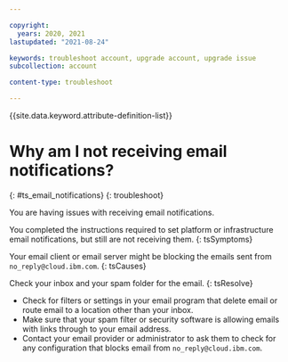 ```yaml
---

copyright:
  years: 2020, 2021
lastupdated: "2021-08-24"

keywords: troubleshoot account, upgrade account, upgrade issue
subcollection: account

content-type: troubleshoot

---
```


{{site.data.keyword.attribute-definition-list}}

# Why am I not receiving email notifications? 
{: #ts_email_notifications}
{: troubleshoot}

You are having issues with receiving email notifications. 

You completed the instructions required to set platform or infrastructure email notifications, but still are not receiving them.
{: tsSymptoms}

Your email client or email server might be blocking the emails sent from `no_reply@cloud.ibm.com`.
{: tsCauses}

Check your inbox and your spam folder for the email.
{: tsResolve}

* Check for filters or settings in your email program that delete email or route email to a location other than your inbox. 
* Make sure that your spam filter or security software is allowing emails with links through to your email address.
* Contact your email provider or administrator to ask them to check for any configuration that blocks email from `no_reply@cloud.ibm.com`.
